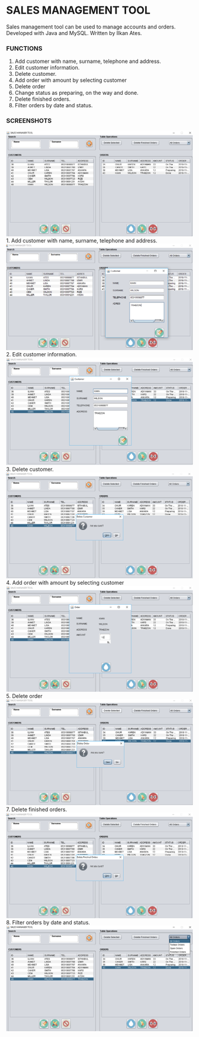 # SALES MANAGEMENT TOOL

Sales management tool can be used to manage accounts and orders. Developed with Java and MySQL. Written by Ilkan Ates. 

### FUNCTIONS
1. Add customer with name, surname, telephone and address.
2. Edit customer information.
3. Delete customer.
4. Add order with amount by selecting customer
5. Delete order
6. Change status as preparing, on the way and done.
7. Delete finished orders.
8. Filter orders by date and status.

### SCREENSHOTS


<img src="Media/mainSc.png">
1. Add customer with name, surname, telephone and address.
<img src="Media/addCustomerSc.png">
2. Edit customer information.
<img src="Media/editCustomerSc.png">
3. Delete customer.
<img src="Media/deleteCustomerSc.png">
4. Add order with amount by selecting customer
<img src="Media/addOrderSc.png">
5. Delete order
<img src="Media/deleteOrderSc.png">
7. Delete finished orders.
<img src="Media/deleteFinishedOrderSc.png">
8. Filter orders by date and status.
<img src="Media/filterOrderSc.png">
